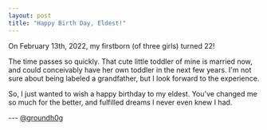 ```yaml
---
layout: post
title: "Happy Birth Day, Eldest!"
---
```


On February 13th, 2022, my firstborn (of three girls) turned 22!

The time passes so quickly. That cute little toddler of mine is married now, and could conceivably have her own toddler in the next few years. I'm not sure about being labeled a grandfather, but I look forward to the experience.

So, I just wanted to wish a happy birthday to my eldest. You've changed me so much for the better, and fulfilled dreams I never even knew I had.

--- [@groundh0g](https://twitter.com/groundh0g)
